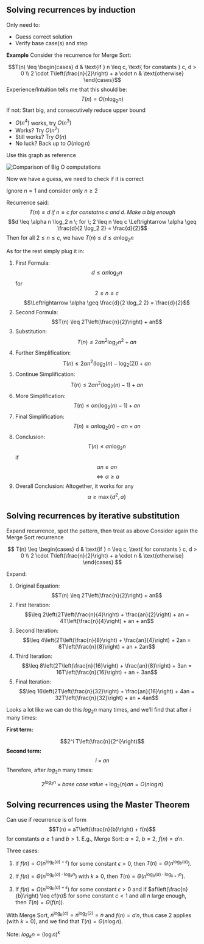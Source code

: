 ## Solving recurrences by induction
Only need to:
- Guess correct solution
- Verify base case(s) and step

**Example**
Consider the recurrence for Merge Sort:

$$T(n) \leq \begin{cases} 
      d & \text{if } n \leq c, \text{ for constants } c, d > 0 \\
      2 \cdot T\left(\frac{n}{2}\right) + a \cdot n & \text{otherwise}
   \end{cases}$$
Experience/Intuition tells me that this should be:
$$T(n) = O(n \log_2 n)$$
If not:
	Start big, and consecutively reduce upper bound

- $O(n^4)$ works, try $O(n^3)$
- Works? Try $O(n^2)$
- Still works? Try $O(n)$
- No luck? Back up to $O(n \log n)$

Use this graph as reference

![Comparison of Big O computations](https://upload.wikimedia.org/wikipedia/commons/7/7e/Comparison_computational_complexity.svg)

Now we have a guess, we need to check if it is correct

Ignore $n=1$ and consider only $n  \geq 2$

Recurrence said:
$$T(n) \leq d \; if \; n \leq c \; for \; constatns \; c \; and \; d. \; Make \; \alpha \; big \; enough$$
$$d \leq \alpha n \log_2 n \; for \; 2 \leq n \leq c \Leftrightarrow \alpha \geq \frac{d}{2 \log_2 2} = \frac{d}{2}$$
Then for all $2 \leq n \leq c$, we have $T(n) \leq d \leq \alpha n \log_2 n$

As for the rest simply plug it in:

1. First Formula:    $$d \leq \alpha n \log_2 n$$ for $$2 \leq n \leq c$$ $$\Leftrightarrow \alpha \geq \frac{d}{2 \log_2 2} = \frac{d}{2}$$
2. Second Formula:   $$T(n) \leq 2T\left(\frac{n}{2}\right) + an$$
3. Substitution:
$$T(n) \leq 2\alpha n^2 \log_2 n^2 + an$$
4. Further Simplification:
$$T(n) \leq 2\alpha n^2 (\log_2(n) - \log_2(2)) + an$$
5. Continue Simplification:
$$T(n) \leq 2\alpha n^2 (\log_2(n) - 1) + an$$
6. More Simplification:
$$T(n) \leq \alpha n (\log_2(n) - 1) + an$$
7. Final Simplification:
$$T(n) \leq \alpha n \log_2(n) - \alpha n + an$$
8. Conclusion:
$$T(n) \leq \alpha n \log_2 n$$ if $$\alpha n \geq an$$ $$\Leftrightarrow \alpha \geq a$$
9. Overall Conclusion:
Altogether, it works for any $$\alpha \geq \max\{d^2, a\}$$

## Solving recurrences by iterative substitution
Expand recurrence, spot the pattern, then treat as above
Consider again the Merge Sort recurrence

$$
T(n) \leq \begin{cases} 
      d & \text{if } n \leq c, \text{ for constants } c, d > 0 \\
      2 \cdot T\left(\frac{n}{2}\right) + a \cdot n & \text{otherwise}
   \end{cases}
$$

Expand:

1. Original Equation:
$$T(n) \leq 2T\left(\frac{n}{2}\right) + an$$
2. First Iteration:
$$\leq 2\left(2T\left(\frac{n}{4}\right) + \frac{an}{2}\right) + an = 4T\left(\frac{n}{4}\right) + an + an$$
3. Second Iteration:
$$\leq 4\left(2T\left(\frac{n}{8}\right) + \frac{an}{4}\right) + 2an = 8T\left(\frac{n}{8}\right) + an + 2an$$
4. Third Iteration:
$$\leq 8\left(2T\left(\frac{n}{16}\right) + \frac{an}{8}\right) + 3an = 16T\left(\frac{n}{16}\right) + an + 3an$$
5. Final Iteration:
$$\leq 16\left(2T\left(\frac{n}{32}\right) + \frac{an}{16}\right) + 4an = 32T\left(\frac{n}{32}\right) + an + 4an$$

Looks a lot like we can do this $log_2 n$ many times, and we'll find that after $i$ many times:

**First term:**

$$2^i T\left(\frac{n}{2^i}\right)$$
**Second term:**
$$i \times an$$
Therefore, after $log_2 n$ many times:

$$2^{log_2 n} \times base \; case \; value + \log_2 (n) an = O(n \log n)$$

## Solving recurrences using the Master Theorem
Can use if recurrence is of form 
$$T(n) = aT\left(\frac{n}{b}\right) + f(n)$$
for constants $a \geq 1$ and $b > 1$. E.g., Merge Sort: $a = 2$, $b = 2$, $f(n) = a'n$.

Three cases:

1. If $f(n) = O(n^{\log_b(a) - \epsilon})$ for some constant $\epsilon > 0$, then $T(n) = \Theta(n^{\log_b(a)})$.

2. If $f(n) = \Theta(n^{\log_b(a) \cdot \log_k n})$ with $k \geq 0$, then $T(n) = \Theta(n^{\log_b(a) \cdot \log_{k+1} n})$.

3. If $f(n) = \Omega(n^{\log_b(a) + \epsilon})$ for some constant $\epsilon > 0$ and if $af\left(\frac{n}{b}\right) \leq cf(n)$ for some constant $c < 1$ and all $n$ large enough, then $T(n) = \Theta(f(n))$.

With Merge Sort, $n^{\log_b(a)} = n^{\log_2(2)} = n$ and $f(n) = a'n$, thus case 2 applies (with $k = 0$), and we find that $T(n) = \Theta(n \log n)$.

Note: $log_k n = (\log n)^k$

